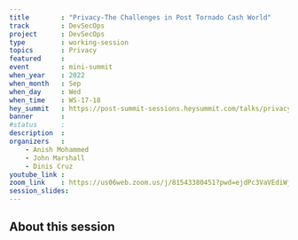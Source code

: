```yaml
---
title        : "Privacy-The Challenges in Post Tornado Cash World"
track        : DevSecOps
project      : DevSecOps
type         : working-session
topics       : Privacy
featured     :
event        : mini-summit
when_year    : 2022
when_month   : Sep
when_day     : Wed
when_time    : WS-17-18
hey_summit   : https://post-summit-sessions.heysummit.com/talks/privacy-the-challenges-in-post-tornado-cash-world/
banner       : 
#status      : 
description  :
organizers   :
    - Anish Mohammed     
    - John Marshall
    - Dinis Cruz
youtube_link : 
zoom_link    : https://us06web.zoom.us/j/81543380451?pwd=ejdPc3VaVEdiWjBWZGxvVFBEK3BLUT09
session_slides:
---
```




## About this session
